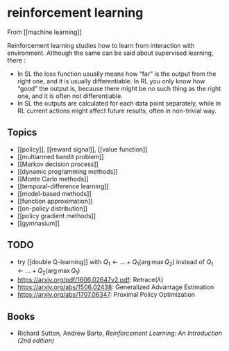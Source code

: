 # reinforcement learning
From [[machine learning]]

Reinforcement learning studies how to learn from interaction with environment. Although the same can be said about supervised learning, there :
- In SL the loss function usually means how “far” is the output from the right one, and it is usually differentiable. In RL you only know how “good” the output is, because there might be no such thing as the right one, and it is often not differentiable.
- In SL the outputs are calculated for each data point separately, while in RL current actions might affect future results, often in non-trivial way. 

## Topics
- [[policy]], [[reward signal]], [[value function]]
- [[multiarmed bandit problem]]
- [[Markov decision process]]
- [[dynamic programming methods]]
- [[Monte Carlo methods]]
- [[temporal-difference learning]]
- [[model-based methods]]
- [[function approximation]]
- [[on-policy distribution]]
- [[policy gradient methods]]
- [[gymnasium]]

## TODO
- try [[double Q-learning]] with $Q_{1} \leftarrow \dots + Q_{1}(\arg\max Q_{2})$ instead of $Q_{1} \leftarrow \dots + Q_{2}(\arg\max Q_{1})$
- https://arxiv.org/pdf/1606.02647v2.pdf: Retrace($\lambda$)
- https://arxiv.org/abs/1506.02438: Generalized Advantage Estimation
- https://arxiv.org/abs/1707.06347: Proximal Policy Optimization

## Books
- Richard Sutton, Andrew Barto, _Reinforcement Learning: An Introduction (2nd edition)_